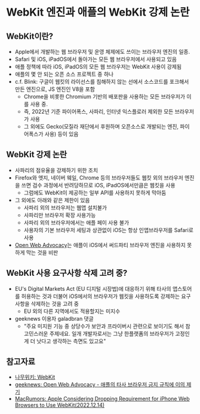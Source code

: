 # WebKit 엔진과 애플의 WebKit 강제 논란

## WebKit이란?

- Apple에서 개발하는 웹 브라우저 및 운영 체제에도 쓰이는 브라우저 엔진의 일종.
- Safari 및 iOS, iPadOS에서 돌아가는 모든 웹 브라우저에서 사용되고 있음
- 애플 정책에 따라 iOS, iPadOS의 모든 웹 브라우저는 WebKit 사용이 강제됨
- 애플의 몇 안 되는 오픈 소스 프로젝트 중 하나
- c.f. Blink: 구글이 웹킷의 라이선스를 침해하지 않는 선에서 소스코드를 포크해서 만든 엔진으로, JS 엔진인 V8을 포함
  - Chrome을 비롯한 Chromium 기반의 배포판을 사용하는 모든 브라우저가 이를 사용 중. 
  - 즉, 2022년 기준 파이어폭스, 사파리, 인터넷 익스플로러 제외한 모든 브라우저가 사용
  - 그 외에도 Gecko(모질라 재단에서 후원하며 오픈소스로 개발되는 엔진, 파이어폭스가 사용) 등이 있음

## WebKit 강제 논란
- 사파리의 점유율을 강제하기 위한 조치
- Firefox와 엣지, 네이버 웨일, Chrome 등의 브라우저들도 웹킷 외의 브라우저 엔진을 쓰면 검수 과정에서 반려당하므로 iOS, iPadOS에서만큼은 웹킷을 사용
  - 그럼에도 WebKit이 제공하는 일부 API를 사용하지 못하게 막아둠
- 그 외에도 아래와 같은 제한이 있음
  - 사파리 외의 브라우저는 웹앱 설치불가
  - 사파리만 브라우저 확장 사용가능
  - 사파리 외의 브라우저에서는 애플 페이 사용 불가
  - 사용자의 기본 브라우저 세팅과 상관없이 iOS는 항상 인앱브라우저를 Safari로 사용
- [Open Web Advocacy](https://open-web-advocacy.org/)는 애플이 iOS에서 써드파티 브라우저 엔진을 사용하지 못하게 막는 것을 비판

## WebKit 사용 요구사항 삭제 고려 중?
- EU's Digital Markets Act (EU 디지털 시장법)에 대응하기 위해 타사의 앱스토어를 허용하는 것과 더불어 iOS에서의 브라우저가 웹킷을 사용하도록 강제하는 요구사항을 삭제하는 것을 고려 중
  - EU 외의 다른 지역에서도 적용할지는 미지수
- geeknews 이용자 galadbran 댓글
  - "주요 미지원 기능 중 상당수가 보안과 프라이버시 관련으로 보이기도 해서 참 고민스러운 주제네요. 일개 개발자로서는 그냥 한플랫폼의 브라우저가 고정인 게 더 낫다고 생각하는 측면도 있고요"

## 참고자료
- [나무위키: WebKit](https://namu.wiki/w/WebKit)
- [geeknews: Open Web Advocacy - 애플의 타사 브라우저 금지 규칙에 이의 제기](https://news.hada.io/topic?id=6077)
- [MacRumors: Apple Considering Dropping Requirement for iPhone Web Browsers to Use WebKit(2022.12.14)](https://www.macrumors.com/2022/12/14/apple-considering-non-webkit-iphone-browsers/)
